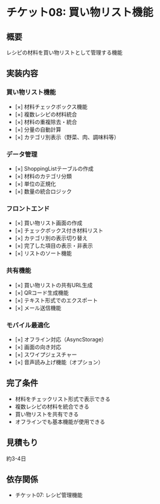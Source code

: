 # チケット08: 買い物リスト機能

## 概要
レシピの材料を買い物リストとして管理する機能

## 実装内容

### 買い物リスト機能
- [×] 材料チェックボックス機能
- [×] 複数レシピの材料統合
- [×] 材料の重複除去・統合
- [×] 分量の自動計算
- [×] カテゴリ別表示（野菜、肉、調味料等）

### データ管理
- [×] ShoppingListテーブルの作成
- [×] 材料のカテゴリ分類
- [×] 単位の正規化
- [×] 数量の統合ロジック

### フロントエンド
- [×] 買い物リスト画面の作成
- [×] チェックボックス付き材料リスト
- [×] カテゴリ別の表示切り替え
- [×] 完了した項目の表示・非表示
- [×] リストのソート機能

### 共有機能
- [×] 買い物リストの共有URL生成
- [×] QRコード生成機能
- [×] テキスト形式でのエクスポート
- [×] メール送信機能

### モバイル最適化
- [×] オフライン対応（AsyncStorage）
- [×] 画面の向き対応
- [×] スワイプジェスチャー
- [×] 音声読み上げ機能（オプション）

## 完了条件
- 材料をチェックリスト形式で表示できる
- 複数レシピの材料を統合できる
- 買い物リストを共有できる
- オフラインでも基本機能が使用できる

## 見積もり
約3-4日

## 依存関係
- チケット07: レシピ管理機能